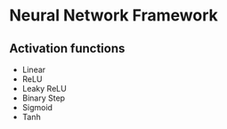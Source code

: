 # Neural Network Framework

## Activation functions
- Linear
- ReLU
- Leaky ReLU
- Binary Step
- Sigmoid
- Tanh